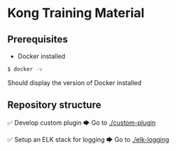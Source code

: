 # Kong Training Material

## Prerequisites

* Docker installed

```bash
$ docker -v 
```
Should display the version of Docker installed

## Repository structure

✅ Develop custom plugin 🡆 Go to [./custom-plugin](/custom-plugin)

✅ Setup an ELK stack for logging 🡆 Go to [./elk-logging](/elk-logging)
